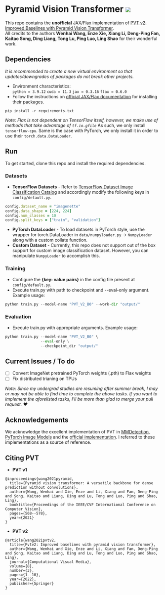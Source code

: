 # Pyramid Vision Transformer <a href="https://arxiv.org/abs/2106.13797"><img src="https://img.shields.io/badge/arXiv-Paper-<COLOR>.svg" ></a></h1> 
This repo contains the **unofficial** JAX/Flax implementation of <a href="https://arxiv.org/abs/2106.13797">PVT v2: Improved Baselines with Pyramid Vision Transformer</a>. <br/>
All credits to the authors **Wenhai Wang, Enze Xie, Xiang Li, Deng-Ping Fan, Kaitao Song, Ding Liang, Tong Lu, Ping Luo, Ling Shao** for their wonderful work.

## Dependencies
*It is recommended to create a new virtual environment so that updates/downgrades of packages do not break other projects.*<br/>
- Environment characteristics:<br/>`python = 3.9.12` `cuda = 11.3` `jax = 0.3.16` `flax = 0.6.0`
- Follow the instructions on [official JAX/Flax documentation](https://flax.readthedocs.io/en/latest/installation.html) for installing their packages.
```
pip install -r requirements.txt
```
*Note: Flax is not dependent on TensorFlow itself, however, we make use of methods that take advantage of `tf.io.gfile`* As such, we only install `tensorflow-cpu`. Same is the case with PyTorch, we only install it in order to use their `torch.data.DataLoader`.

## Run
To get started, clone this repo and install the required dependencies.<br/>

### Datasets
- **TensorFlow Datasets** - Refer to [TensorFlow Dataset Image Classification Catalog](https://www.tensorflow.org/datasets/catalog/overview#image_classification) and accordingly modify the following keys in `config/default.py`.
```ruby
config.dataset_name = "imagenette"
config.data_shape = [224, 224]
config.num_classes = 10
config.split_keys = ["train", "validation"]
```
- **PyTorch DataLoader** - To load datasets in PyTorch style, use the wrapper for torch.DataLoader in `data/numpyloader.py` -> `NumpyLoader` along with a custom collate function.
- **Custom Dataset** - Currently, this repo does not support out of the box support for custom image classification dataset. However, you can manipulate `NumpyLoader` to accomplish this.

### Training
- Configure the **{key: value pairs}** in the config file present at `config/default.py`.<br/>
- Execute train.py with path to checkpoint and --eval-only argument. Example usage:
```python
python train.py --model-name "PVT_V2_B0" --work-dir "output/"
```

### Evaluation
- Execute train.py with appropriate arguments. Example usage:
```python
python train.py --model-name "PVT_V2_B0" \
                --eval-only \
                --checkpoint_dir "output/"
```
## Current Issues / To do
- [ ] Convert ImageNet pretrained PyTorch weights (.pth) to Flax weights
- [ ] Fix distributed trianing on TPUs

*Note: Since my undergrad studies are resuming after summer break, I may or may not be able to find time to complete the above tasks. 
If you want to implement the aforelisted tasks, I'll be more than glad to merge your pull request. ❤️*

## Acknowledgements
We acknowledge the excellent implementation of PVT in [MMDetection](https://github.com/open-mmlab/mmdetection), [PyTorch Image Models](https://github.com/rwightman/pytorch-image-models) and the [official implementation](https://github.com/whai362/PVT). I referred to these implementations as a source of reference.

## Citing PVT
- **PVT v1**
```
@inproceedings{wang2021pyramid,
  title={Pyramid vision transformer: A versatile backbone for dense prediction without convolutions},
  author={Wang, Wenhai and Xie, Enze and Li, Xiang and Fan, Deng-Ping and Song, Kaitao and Liang, Ding and Lu, Tong and Luo, Ping and Shao, Ling},
  booktitle={Proceedings of the IEEE/CVF International Conference on Computer Vision},
  pages={568--578},
  year={2021}
}
```
- **PVT v2**
```
@article{wang2021pvtv2,
  title={Pvtv2: Improved baselines with pyramid vision transformer},
  author={Wang, Wenhai and Xie, Enze and Li, Xiang and Fan, Deng-Ping and Song, Kaitao and Liang, Ding and Lu, Tong and Luo, Ping and Shao, Ling},
  journal={Computational Visual Media},
  volume={8},
  number={3},
  pages={1--10},
  year={2022},
  publisher={Springer}
}
```
